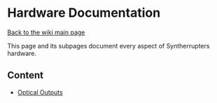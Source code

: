 # Hardware Documentation

[Back to the wiki main page](/Documentation/wiki/README.md#readme)

This page and its subpages document every aspect of Syntherrupters hardware.

## Content

* [Optical Outputs](Optical%20Outputs.md#readme)
